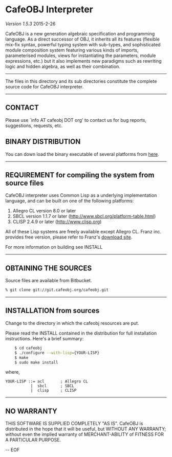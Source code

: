 CafeOBJ Interpreter
===================
*Version 1.5.3*
2015-2-26

CafeOBJ is a new generation algebraic specification and programming language.
As a direct successor of OBJ, it inherits all its features (flexible mix-fix
syntax, powerful typing system with sub-types, and sophisticated module
composition system featuring various kinds of imports, parameterised
modules, views for instantiating the parameters, module expressions, etc.)
but it also implements new paradigms such as rewriting logic and hidden
algebra, as well as their combination.

----------------------------------------------------------------------

The files in this directory and its sub directories constitute the
complete source code for CafeOBJ interpreter. 

----------------------------------------------------------------------


CONTACT
-------
Please use `info AT cafeobj DOT org' to contact us for bug reports,
suggestions, requests, etc.


BINARY DISTRIBUTION
------------------
You can down load the binary executable of several platforms 
from [here](http://cafeobj.org/download).

----------------------------------------------------------------------

REQUIREMENT for compiling the system from source files
------------

CafeOBJ interpreter uses Common Lisp as a underlying implementation
language, and can be built on one of the following platforms:

1. Allegro CL version 8.0 or later
2. SBCL version 1.1.7 or later (<http://www.sbcl.org/platform-table.html>)
3. CLISP 2.4.9 or later (<http://www.clisp.org>)

All of these Lisp systems are freely available except Allegro CL.
Franz inc. provides free version, please refer to Franz's [download site](http://www.franz.com/downloads/clp/survey).

For more information on building see INSTALL

----------------------------------------------------------------------

OBTAINING THE SOURCES
---------------------

Source files are available from Bitbucket.
```bash
% git clone git://git.cafeobj.org/cafeobj.git
```

----------------------------------------------------------------------

INSTALLATION from sources
--------------------

Change to the directory in which the cafeobj resources are put.

Please read the INSTALL contained in the distribution for full installation
instructions. 
Here's a brief summary:

``````bash
	$ cd cafeobj
	$ ./configure --with-lisp={YOUR-LISP}
 	$ make
	$ sudo make install
``````
where, 
``````
YOUR-LISP ::= acl       ; Allegro CL
           |  sbcl      ; SBCL
           |  clisp     ; CLISP
``````

----------------------------------------------------------------------

NO WARRANTY
-------------

THIS SOFTWARE IS SUPPLIED COMPLETELY "AS IS". CafeOBJ is distributed 
in the hope that it will be useful, but WITHOUT ANY WARRANTY; without
even the implied warranty of MERCHANT-ABILITY of FITNESS FOR A PARTICULAR
PURPOSE.

-- EOF
